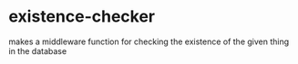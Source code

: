 # existence-checker
makes a middleware function for checking the existence of the given thing in the database
